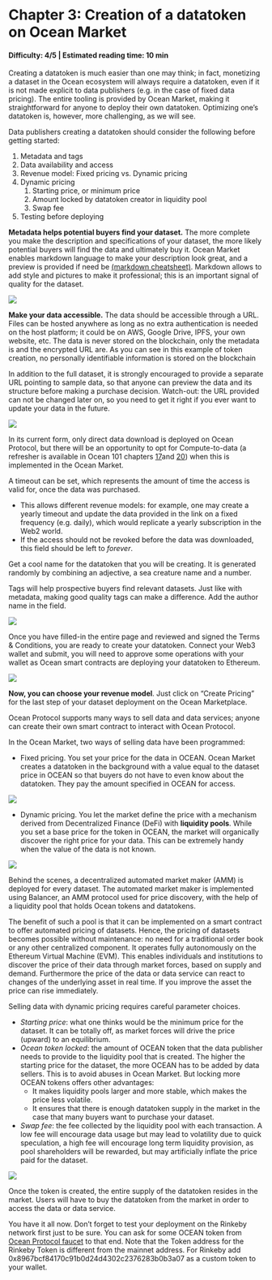 # Chapter 3: Creation of a datatoken on Ocean Market

#### Difficulty: **4/5** \| Estimated reading time: **10 min**

<dialog character="squid">“Datatokens are like the plankton, they sustain the entire Ocean Protocol ecosystem.”</dialog>

Creating a datatoken is much easier than one may think; in fact, monetizing a dataset in the Ocean ecosystem will always require a datatoken, even if it is not made explicit to data publishers (e.g. in the case of fixed data pricing). The entire tooling is provided by Ocean Market, making it straightforward for anyone to deploy their own datatoken. Optimizing one’s datatoken is, however, more challenging, as we will see.

Data publishers creating a datatoken should consider the following before getting started:

1. Metadata and tags
2. Data availability and access
3. Revenue model: Fixed pricing vs. Dynamic pricing
4. Dynamic pricing
   1. Starting price, or minimum price
   2. Amount locked by datatoken creator in liquidity pool
   3. Swap fee
5. Testing before deploying

**Metadata helps potential buyers find your dataset.** The more complete you make the description and specifications of your dataset, the more likely potential buyers will find the data and ultimately buy it. Ocean Market enables markdown language to make your description look great, and a preview is provided if need be <a href="https://github.com/adam-p/markdown-here/wiki/Markdown-Cheatsheet" target="_blank">(markdown cheatsheet)</a>. Markdown allows to add style and pictures to make it professional; this is an important signal of quality for the dataset.

<img src="/images/defi/chapter_3_0.jpg" />

**Make your data accessible.** The data should be accessible through a URL. Files can be hosted anywhere as long as no extra authentication is needed on the host platform; it could be on AWS, Google Drive, IPFS, your own website, etc. The data is never stored on the blockchain, only the metadata is and the encrypted URL are. As you can see in this example of token creation, no personally identifiable information is stored on the blockchain

In addition to the full dataset, it is strongly encouraged to provide a separate URL pointing to sample data, so that anyone can preview the data and its structure before making a purchase decision. Watch-out: the URL provided can not be changed later on, so you need to get it right if you ever want to update your data in the future.

<img src="/images/defi/chapter_3_1.jpg" />

In its current form, only direct data download is deployed on Ocean Protocol, but there will be an opportunity to opt for Compute-to-data (a refresher is available in Ocean 101 chapters [17](https://oceanacademy.io/chapter-17)and [20](https://oceanacademy.io/chapter-20)) when this is implemented in the Ocean Market.

A timeout can be set, which represents the amount of time the access is valid for, once the data was purchased.

- This allows different revenue models: for example, one may create a yearly timeout and update the data provided in the link on a fixed frequency (e.g. daily), which would replicate a yearly subscription in the Web2 world.
- If the access should not be revoked before the data was downloaded, this field should be left to _forever_.

Get a cool name for the datatoken that you will be creating. It is generated randomly by combining an adjective, a sea creature name and a number.

Tags will help prospective buyers find relevant datasets. Just like with metadata, making good quality tags can make a difference. Add the author name in the field.

<img src="/images/defi/chapter_3_2.jpg" />

Once you have filled-in the entire page and reviewed and signed the Terms & Conditions, you are ready to create your datatoken. Connect your Web3 wallet and submit, you will need to approve some operations with your wallet as Ocean smart contracts are deploying your datatoken to Ethereum.

<img src="/images/defi/chapter_3_3.jpg" />

**Now, you can choose your revenue model**. Just click on “Create Pricing” for the last step of your dataset deployment on the Ocean Marketplace.

Ocean Protocol supports many ways to sell data and data services; anyone can create their own smart contract to interact with Ocean Protocol.

In the Ocean Market, two ways of selling data have been programmed:

- Fixed pricing. You set your price for the data in OCEAN. Ocean Market creates a datatoken in the background with a value equal to the dataset price in OCEAN so that buyers do not have to even know about the datatoken. They pay the amount specified in OCEAN for access.

<img src="/images/defi/chapter_3_4.jpg" />

- Dynamic pricing. You let the market define the price with a mechanism derived from Decentralized Finance (DeFi) with **liquidity pools**. While you set a base price for the token in OCEAN, the market will organically discover the right price for your data. This can be extremely handy when the value of the data is not known.

<img src="/images/defi/chapter_3_5.jpg" />

Behind the scenes, a decentralized automated market maker (AMM) is deployed for every dataset. The automated market maker is implemented using Balancer, an AMM protocol used for price discovery, with the help of a liquidity pool that holds Ocean tokens and datatokens.

The benefit of such a pool is that it can be implemented on a smart contract to offer automated pricing of datasets. Hence, the pricing of datasets becomes possible without maintenance: no need for a traditional order book or any other centralized component. It operates fully autonomously on the Ethereum Virtual Machine (EVM). This enables individuals and institutions to discover the price of their data through market forces, based on supply and demand. Furthermore the price of the data or data service can react to changes of the underlying asset in real time. If you improve the asset the price can rise immediately.

Selling data with dynamic pricing requires careful parameter choices.

- _Starting price_: what one thinks would be the minimum price for the dataset. It can be totally off, as market forces will drive the price (upward) to an equilibrium.
- _Ocean token locked_: the amount of OCEAN token that the data publisher needs to provide to the liquidity pool that is created. The higher the starting price for the dataset, the more OCEAN has to be added by data sellers. This is to avoid abuses in Ocean Market. But locking more OCEAN tokens offers other advantages:
  - It makes liquidity pools larger and more stable, which makes the price less volatile.
  - It ensures that there is enough datatoken supply in the market in the case that many buyers want to purchase your dataset.
- _Swap fee_: the fee collected by the liquidity pool with each transaction. A low fee will encourage data usage but may lead to volatility due to quick speculation, a high fee will encourage long term liquidity provision, as pool shareholders will be rewarded, but may artificially inflate the price paid for the dataset.

<img src="/images/defi/chapter_3_6.jpg" />

Once the token is created, the entire supply of the datatoken resides in the market. Users will have to buy the datatoken from the market in order to access the data or data service.

You have it all now. Don’t forget to test your deployment on the Rinkeby network first just to be sure. You can ask for some OCEAN token from <a href="https://faucet.rinkeby.oceanprotocol.com/" target="_blank">Ocean Protocol faucet</a> to that end. Note that the Token address for the Rinkeby Token is different from the mainnet address. For Rinkeby add 0x8967bcf84170c91b0d24d4302c2376283b0b3a07 as a custom token to your wallet.
